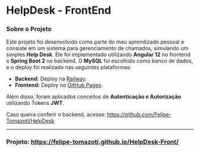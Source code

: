# HelpDesk - FrontEnd

### Sobre o Projeto
Este projeto foi desenvolvido como parte do meu aprendizado pessoal e consiste em um sistema para gerenciamento de chamados, simulando um simples **Help Desk**. Ele foi implementado utilizando **Angular 12** no frontend e **Spring Boot 2** no backend. O **MySQL** foi escolhido como banco de dados, e o deploy foi realizado nas seguintes plataformas:

- **Backend:** Deploy na [Railway](https://railway.app/).
- **Frontend:** Deploy no [GitHub Pages](https://pages.github.com/).

Além disso, foram aplicados conceitos de **Autenticação e Autorização** utilizando Tokens **JWT**.

Caso queira conferir o backend, acesse: https://github.com/Felipe-Tomazoti/HelpDesk

---

### Projeto: https://felipe-tomazoti.github.io/HelpDesk-Front/
